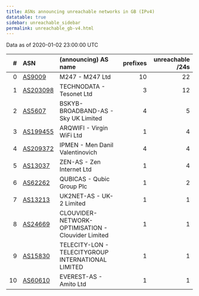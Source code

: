 ```yaml
---
title: ASNs announcing unreachable networks in GB (IPv4)
datatable: true
sidebar: unreachable_sidebar
permalink: unreachable_gb-v4.html
---
```


Data as of 2020-01-02 23:00:00 UTC


<div class="datatable-begin"></div>

|   # | ASN                                      | (announcing) AS name                               |   prefixes |   unreachable /24s |
|----:|:-----------------------------------------|:---------------------------------------------------|-----------:|-------------------:|
|   0 | [AS9009](unreachable_AS9009-v4.html)     | M247 - M247 Ltd                                    |         10 |                 22 |
|   1 | [AS203098](unreachable_AS203098-v4.html) | TECHNODATA - Tesonet Ltd                           |          3 |                 12 |
|   2 | [AS5607](unreachable_AS5607-v4.html)     | BSKYB-BROADBAND-AS - Sky UK Limited                |          4 |                  5 |
|   3 | [AS199455](unreachable_AS199455-v4.html) | ARQWIFI - Virgin WiFi Ltd                          |          1 |                  4 |
|   4 | [AS209372](unreachable_AS209372-v4.html) | IPMEN - Men Danil Valentinovich                    |          4 |                  4 |
|   5 | [AS13037](unreachable_AS13037-v4.html)   | ZEN-AS - Zen Internet Ltd                          |          1 |                  4 |
|   6 | [AS62262](unreachable_AS62262-v4.html)   | QUBICAS - Qubic Group Plc                          |          1 |                  2 |
|   7 | [AS13213](unreachable_AS13213-v4.html)   | UK2NET-AS - UK-2 Limited                           |          1 |                  1 |
|   8 | [AS24669](unreachable_AS24669-v4.html)   | CLOUVIDER-NETWORK-OPTIMISATION - Clouvider Limited |          1 |                  1 |
|   9 | [AS15830](unreachable_AS15830-v4.html)   | TELECITY-LON - TELECITYGROUP INTERNATIONAL LIMITED |          1 |                  1 |
|  10 | [AS60610](unreachable_AS60610-v4.html)   | EVEREST-AS - Amito Ltd                             |          1 |                  1 |

<div class="datatable-end"></div>